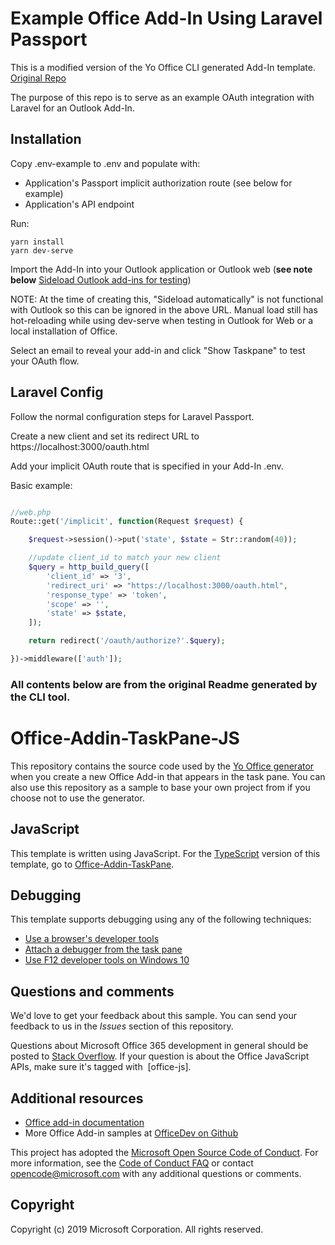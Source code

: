 # Example Office Add-In Using Laravel Passport

This is a modified version of the Yo Office CLI generated Add-In template. [Original Repo](https://github.com/OfficeDev/Office-Addin-TaskPane-JS)

The purpose of this repo is to serve as an example OAuth integration with Laravel for an Outlook Add-In.

## Installation

Copy .env-example to .env and populate with:

- Application's Passport implicit authorization route (see below for example)
- Application's API endpoint

Run: 

```shell script
yarn install
yarn dev-serve
```

Import the Add-In into your Outlook application or Outlook web (**see note below** [Sideload Outlook add-ins for testing](https://docs.microsoft.com/en-us/office/dev/add-ins/outlook/sideload-outlook-add-ins-for-testing))

NOTE: At the time of creating this, "Sideload automatically" is not functional with Outlook so this can be ignored in the above URL. Manual load still has hot-reloading while using dev-serve when testing in Outlook for Web or a local installation of Office.

Select an email to reveal your add-in and click "Show Taskpane" to test your OAuth flow.

## Laravel Config

Follow the normal configuration steps for Laravel Passport.

Create a new client and set its redirect URL to https://localhost:3000/oauth.html

Add your implicit OAuth route that is specified in your Add-In .env.

Basic example: 

```php

//web.php
Route::get('/implicit', function(Request $request) {

    $request->session()->put('state', $state = Str::random(40));

    //update client_id to match your new client
    $query = http_build_query([
        'client_id' => '3',
        'redirect_uri' => "https://localhost:3000/oauth.html",
        'response_type' => 'token',
        'scope' => '',
        'state' => $state,
    ]);

    return redirect('/oauth/authorize?'.$query);

})->middleware(['auth']);
```

### All contents below are from the original Readme generated by the CLI tool.

# Office-Addin-TaskPane-JS

This repository contains the source code used by the [Yo Office generator](https://github.com/OfficeDev/generator-office) when you create a new Office Add-in that appears in the task pane. You can also use this repository as a sample to base your own project from if you choose not to use the generator. 

## JavaScript

This template is written using JavaScript. For the [TypeScript](http://www.typescriptlang.org/) version of this template, go to [Office-Addin-TaskPane](https://github.com/OfficeDev/Office-Addin-TaskPane).

## Debugging

This template supports debugging using any of the following techniques:

- [Use a browser's developer tools](https://docs.microsoft.com/office/dev/add-ins/testing/debug-add-ins-in-office-online)
- [Attach a debugger from the task pane](https://docs.microsoft.com/office/dev/add-ins/testing/attach-debugger-from-task-pane)
- [Use F12 developer tools on Windows 10](https://docs.microsoft.com/office/dev/add-ins/testing/debug-add-ins-using-f12-developer-tools-on-windows-10)

## Questions and comments

We'd love to get your feedback about this sample. You can send your feedback to us in the *Issues* section of this repository.

Questions about Microsoft Office 365 development in general should be posted to [Stack Overflow](http://stackoverflow.com/questions/tagged/office-js+API).  If your question is about the Office JavaScript APIs, make sure it's tagged with  [office-js].

## Additional resources

* [Office add-in documentation](https://docs.microsoft.com/office/dev/add-ins/overview/office-add-ins)
* More Office Add-in samples at [OfficeDev on Github](https://github.com/officedev)

This project has adopted the [Microsoft Open Source Code of Conduct](https://opensource.microsoft.com/codeofconduct/). For more information, see the [Code of Conduct FAQ](https://opensource.microsoft.com/codeofconduct/faq/) or contact [opencode@microsoft.com](mailto:opencode@microsoft.com) with any additional questions or comments.

## Copyright

Copyright (c) 2019 Microsoft Corporation. All rights reserved.
